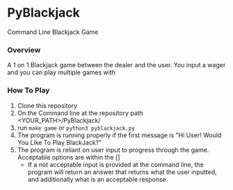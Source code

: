 # PyBlackjack
Command Line Blackjack Game

### Overview
A 1 on 1 Blackjack game between the dealer and the user. You input a wager and you can play multiple games with 

### How To Play
1. Clone this repository
2. On the Command line at the repository path <YOUR_PATH>/PyBlackjack/
3. run `make game` or `python3 pyblackjack.py`
4. The program is running properly if the first message is "Hi User! Would You Like To Play BlackJack?"
5. The program is reliant on user input to progress through the game. Acceptable options are within the []
    - If a not acceptable input is provided at the command line, the program will return an answer that returns what the user inputted, and additionally what is an acceptable response
